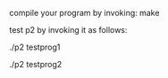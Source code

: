 compile your program by invoking: make

test p2 by invoking it as follows:

./p2 testprog1

./p2 testprog2